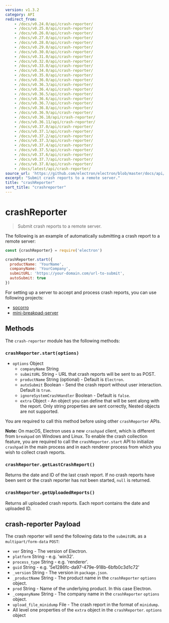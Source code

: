 ```yaml
---
version: v1.3.2
category: API
redirect_from:
    - /docs/v0.24.0/api/crash-reporter/
    - /docs/v0.25.0/api/crash-reporter/
    - /docs/v0.26.0/api/crash-reporter/
    - /docs/v0.27.0/api/crash-reporter/
    - /docs/v0.28.0/api/crash-reporter/
    - /docs/v0.29.0/api/crash-reporter/
    - /docs/v0.30.0/api/crash-reporter/
    - /docs/v0.31.0/api/crash-reporter/
    - /docs/v0.32.0/api/crash-reporter/
    - /docs/v0.33.0/api/crash-reporter/
    - /docs/v0.34.0/api/crash-reporter/
    - /docs/v0.35.0/api/crash-reporter/
    - /docs/v0.36.0/api/crash-reporter/
    - /docs/v0.36.3/api/crash-reporter/
    - /docs/v0.36.4/api/crash-reporter/
    - /docs/v0.36.5/api/crash-reporter/
    - /docs/v0.36.6/api/crash-reporter/
    - /docs/v0.36.7/api/crash-reporter/
    - /docs/v0.36.8/api/crash-reporter/
    - /docs/v0.36.9/api/crash-reporter/
    - /docs/v0.36.10/api/crash-reporter/
    - /docs/v0.36.11/api/crash-reporter/
    - /docs/v0.37.0/api/crash-reporter/
    - /docs/v0.37.1/api/crash-reporter/
    - /docs/v0.37.2/api/crash-reporter/
    - /docs/v0.37.3/api/crash-reporter/
    - /docs/v0.37.4/api/crash-reporter/
    - /docs/v0.37.5/api/crash-reporter/
    - /docs/v0.37.6/api/crash-reporter/
    - /docs/v0.37.7/api/crash-reporter/
    - /docs/v0.37.8/api/crash-reporter/
    - /docs/latest/api/crash-reporter/
source_url: 'https://github.com/electron/electron/blob/master/docs/api/crash-reporter.md'
excerpt: "Submit crash reports to a remote server."
title: "crashReporter"
sort_title: "crashreporter"
---
```


# crashReporter

> Submit crash reports to a remote server.

The following is an example of automatically submitting a crash report to a
remote server:

```javascript
const {crashReporter} = require('electron')

crashReporter.start({
  productName: 'YourName',
  companyName: 'YourCompany',
  submitURL: 'https://your-domain.com/url-to-submit',
  autoSubmit: true
})
```

For setting up a server to accept and process crash reports, you can use
following projects:

* [socorro](https://github.com/mozilla/socorro)
* [mini-breakpad-server](https://github.com/electron/mini-breakpad-server)

## Methods

The `crash-reporter` module has the following methods:

### `crashReporter.start(options)`

* `options` Object
  * `companyName` String
  * `submitURL` String - URL that crash reports will be sent to as POST.
  * `productName` String (optional) - Default is `Electron`.
  * `autoSubmit` Boolean - Send the crash report without user interaction.
    Default is `true`.
  * `ignoreSystemCrashHandler` Boolean - Default is `false`.
  * `extra` Object - An object you can define that will be sent along with the
    report. Only string properties are sent correctly, Nested objects are not
    supported.

You are required to call this method before using other `crashReporter`
APIs.

**Note:** On macOS, Electron uses a new `crashpad` client, which is different
from `breakpad` on Windows and Linux. To enable the crash collection feature,
you are required to call the `crashReporter.start` API to initialize `crashpad`
in the main process and in each renderer process from which you wish to collect
crash reports.

### `crashReporter.getLastCrashReport()`

Returns the date and ID of the last crash report. If no crash reports have been
sent or the crash reporter has not been started, `null` is returned.

### `crashReporter.getUploadedReports()`

Returns all uploaded crash reports. Each report contains the date and uploaded
ID.

## crash-reporter Payload

The crash reporter will send the following data to the `submitURL` as
a `multipart/form-data` `POST`:

* `ver` String - The version of Electron.
* `platform` String - e.g. 'win32'.
* `process_type` String - e.g. 'renderer'.
* `guid` String - e.g. '5e1286fc-da97-479e-918b-6bfb0c3d1c72'
* `_version` String - The version in `package.json`.
* `_productName` String - The product name in the `crashReporter` `options`
  object.
* `prod` String - Name of the underlying product. In this case Electron.
* `_companyName` String - The company name in the `crashReporter` `options`
  object.
* `upload_file_minidump` File - The crash report in the format of `minidump`.
* All level one properties of the `extra` object in the `crashReporter`.
  `options` object
